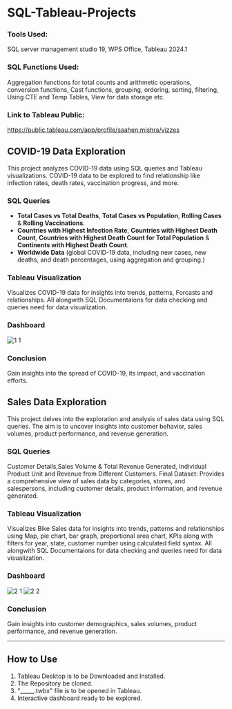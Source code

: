 # SQL-Tableau-Projects
### Tools Used:
SQL server management studio 19, WPS Office, Tableau 2024.1
### SQL Functions Used:
Aggregation functions for total counts and arithmetic operations,  conversion functions, Cast functions,  grouping, ordering, sorting, filtering, Using CTE and Temp Tables, View for data storage etc.
### Link to Tableau Public:
https://public.tableau.com/app/profile/saahen.mishra/vizzes


## COVID-19 Data Exploration
This project analyzes COVID-19 data using SQL queries and Tableau visualizations.
COVID-19 data to be explored to find relationship like infection rates, death rates, vaccination progress, and more.

### SQL Queries
- **Total Cases vs Total Deaths**, **Total Cases vs Population**, **Rolling Cases** & **Rolling Vaccinations**.
- **Countries with Highest Infection Rate**, **Countries with Highest Death Count**, **Countries with Highest Death Count for Total Population** & **Continents with Highest Death Count**.
- **Worldwide Data** (global COVID-19 data, including new cases, new deaths, and death percentages, using aggregation and grouping.)

### Tableau Visualization
Visualizes COVID-19 data for insights into trends, patterns, Forcasts and relationships. All alongwith SQL Documentaions for data checking and queries need for data visualization.

### Dashboard
![1 1](https://github.com/saahen-sriyan-mishra/SQL-Tableau-Projects/assets/139043263/c742e82e-b52a-44dc-8299-ea2d869d0e3b)

### Conclusion
Gain insights into the spread of COVID-19, its impact, and vaccination efforts.


## Sales Data Exploration
This project delves into the exploration and analysis of sales data using SQL queries. The aim is to uncover insights into customer behavior, sales volumes, product performance, and revenue generation.

### SQL Queries
Customer Details,Sales Volume & Total Revenue Generated, Individual Product Unit and Revenue from Different Customers.
Final Dataset: Provides a comprehensive view of sales data by categories, stores, and salespersons, including customer details, product information, and revenue generated.

### Tableau Visualization
Visualizes Bike Sales data for insights into trends, patterns and relationships using Map, pie chart, bar graph, proportional area chart, KPIs along with filters for year, state, customer number using calculated field syntax. All alongwith SQL Documentaions for data checking and queries need for data visualization.

### Dashboard
![2 1](https://github.com/saahen-sriyan-mishra/SQL-Tableau-Projects/assets/139043263/ffb88b44-1786-497f-b5ab-3d1a377fe5ca)
![2 2](https://github.com/saahen-sriyan-mishra/SQL-Tableau-Projects/assets/139043263/466778ef-6de5-41e0-8240-f27de7cb3272)



### Conclusion
Gain insights into customer demographics, sales volumes, product performance, and revenue generation.

---------------------------------------------------------------------------------------------------------------------------------------------------------------------------------------------------------------------
## How to Use
1. Tableau Desktop is to be Downloaded and Installed.
2. The Repository be cloned.
3.  "_____.twbx" file is to be opened in Tableau.
4. Interactive dashboard ready to be explored.
